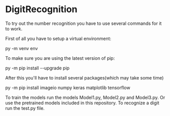 # DigitRecognition

To try out the number recognition you have to use several commands for it to work.

First of all you have to setup a virtual environment:

py -m venv env

To make sure you are using the latest version of pip:

py -m pip install --upgrade pip

After this you'll have to install several packages(which may take some time)

py -m pip install imageio numpy keras matplotlib tensorflow 


To train the models run the models Model1.py, Model2.py and Model3.py. Or use the pretrained models included in this repository.
To recognize a digit run the test.py file.
